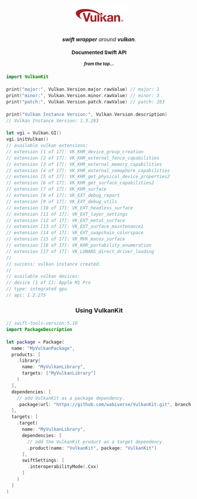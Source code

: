 <!-- markdownlint-configure-file {
  "MD013": {
    "code_blocks": false,
    "tables": false
  },
  "MD033": false,
  "MD041": false
} -->

<div align="center">

<h1 align="center">
  <img width="150" src="vulkan.svg">
</h1>

<p align="center">
  <i align="center"><b>swift wrapper</b> around <b>vulkan</b>.</i>
</p>

</div>

<sub>
  <h3 align="center">
    <p align="center">Documented Swift API</p>
  </h3>
</sub>

<sup>
  <h5 align="center">
    <p align="center">from the top...</p>
  </h5>
</sup>

```swift
import VulkanKit

print("major:", Vulkan.Version.major.rawValue) // major: 1
print("minor:", Vulkan.Version.minor.rawValue) // minor: 3
print("patch:", Vulkan.Version.patch.rawValue) // patch: 283

print("Vulkan Instance Version:", Vulkan.Version.description)
// Vulkan Instance Version: 1.3.283

let vgi = Vulkan.GI()
vgi.initVulkan()
// available vulkan extensions:
// extension [1 of 17]: VK_KHR_device_group_creation
// extension [2 of 17]: VK_KHR_external_fence_capabilities
// extension [3 of 17]: VK_KHR_external_memory_capabilities
// extension [4 of 17]: VK_KHR_external_semaphore_capabilities
// extension [5 of 17]: VK_KHR_get_physical_device_properties2
// extension [6 of 17]: VK_KHR_get_surface_capabilities2
// extension [7 of 17]: VK_KHR_surface
// extension [8 of 17]: VK_EXT_debug_report
// extension [9 of 17]: VK_EXT_debug_utils
// extension [10 of 17]: VK_EXT_headless_surface
// extension [11 of 17]: VK_EXT_layer_settings
// extension [12 of 17]: VK_EXT_metal_surface
// extension [13 of 17]: VK_EXT_surface_maintenance1
// extension [14 of 17]: VK_EXT_swapchain_colorspace
// extension [15 of 17]: VK_MVK_macos_surface
// extension [16 of 17]: VK_KHR_portability_enumeration
// extension [17 of 17]: VK_LUNARG_direct_driver_loading
// 
// success: vulkan instance created.
// 
// available vulkan devices:
// device [1 of 1]: Apple M1 Pro
// type: integrated gpu
// api: 1.2.275
```

<h3 align="center">
  <p align="center">Using VulkanKit</p>
</h3>

```swift
// swift-tools-version:5.10
import PackageDescription

let package = Package(
  name: "MyVulkanPackage",
  products: [
    .library(
      name: "MyVulkanLibrary",
      targets: ["MyVulkanLibrary"]
    )
  ],
  dependencies: [
    // add VulkanKit as a package dependency.
    .package(url: "https://github.com/wabiverse/VulkanKit.git", branch: "main")
  ],
  targets: [
    .target(
      name: "MyVulkanLibrary",
      dependencies: [
        // add the VulkanKit product as a target dependency.
        .product(name: "VulkanKit", package: "VulkanKit")
      ],
      swiftSettings: [
        .interoperabilityMode(.Cxx)
      ]
    )
  ]
)
```
